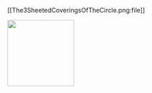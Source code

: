
[[The3SheetedCoveringsOfTheCircle.png:file]]

<img src="https://ncatlab.org/nlab/files/The3SheetedCoveringsOfTheCircle.png" width="150">